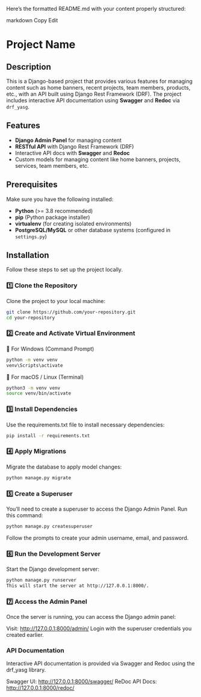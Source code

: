 Here’s the formatted README.md with your content properly structured:

markdown
Copy
Edit
# Project Name

## Description

This is a Django-based project that provides various features for managing content such as home banners, recent projects, team members, products, etc., with an API built using Django Rest Framework (DRF). The project includes interactive API documentation using **Swagger** and **Redoc** via `drf_yasg`.

## Features

- **Django Admin Panel** for managing content
- **RESTful API** with Django Rest Framework (DRF)
- Interactive API docs with **Swagger** and **Redoc**
- Custom models for managing content like home banners, projects, services, team members, etc.

## Prerequisites

Make sure you have the following installed:

- **Python** (>= 3.8 recommended)
- **pip** (Python package installer)
- **virtualenv** (for creating isolated environments)
- **PostgreSQL/MySQL** or other database systems (configured in `settings.py`)

## Installation

Follow these steps to set up the project locally.

### 1️⃣ Clone the Repository

Clone the project to your local machine:

```bash
git clone https://github.com/your-repository.git
cd your-repository
```

### 2️⃣ Create and Activate Virtual Environment

📍 For Windows (Command Prompt)

```bash
python -m venv venv
venv\Scripts\activate
```

📍 For macOS / Linux (Terminal)

```bash
python3 -m venv venv
source venv/bin/activate
```

### 3️⃣ Install Dependencies

Use the requirements.txt file to install necessary dependencies:

```bash
pip install -r requirements.txt
```

### 4️⃣ Apply Migrations

Migrate the database to apply model changes:

```bash
python manage.py migrate
```

### 5️⃣ Create a Superuser

You’ll need to create a superuser to access the Django Admin Panel. Run this command:

```bash
python manage.py createsuperuser
```

Follow the prompts to create your admin username, email, and password.

### 6️⃣ Run the Development Server

Start the Django development server:

```bash
python manage.py runserver
This will start the server at http://127.0.0.1:8000/.
```

### 7️⃣ Access the Admin Panel

Once the server is running, you can access the Django admin panel:

Visit: http://127.0.0.1:8000/admin/
Login with the superuser credentials you created earlier.

### API Documentation

Interactive API documentation is provided via Swagger and Redoc using the drf_yasg library.

Swagger UI: http://127.0.0.1:8000/swagger/
ReDoc API Docs: http://127.0.0.1:8000/redoc/